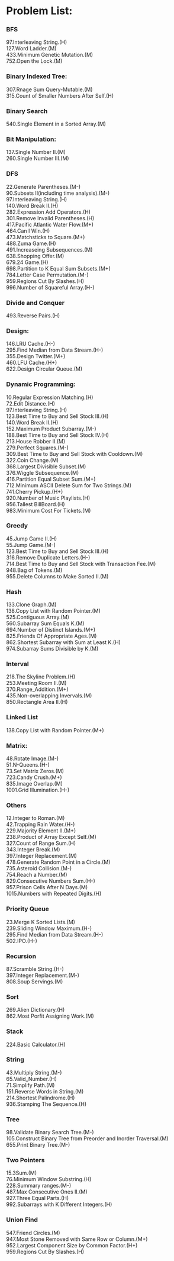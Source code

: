 # Problem List:  
 
### BFS
97.Interleaving String.(H)  
127.Word Ladder.(M)  
433.Minimum Genetic Mutation.(M)  
752.Open the Lock.(M)  

### Binary Indexed Tree:
307.Rnage Sum Query-Mutable.(M)  
315.Count of Smaller Numbers After Self.(H)  

### Binary Search
540.Single Element in a Sorted Array.(M) 

### Bit Manipulation:
137.Single Number II.(M)  
260.Single Number III.(M)   

### DFS
22.Generate Parentheses.(M-)  
90.Subsets II(including time analysis).(M-)  
97.Interleaving String.(H)  
140.Word Break II.(H)  
282.Expression Add Operators.(H)  
301.Remove Invalid Parentheses.(H)  
417.Pacific Atlantic Water Flow.(M+)  
464.Can I Win.(H)  
473.Matchsticks to Square.(M+)  
488.Zuma Game.(H)  
491.Increaseing Subsequences.(M)  
638.Shopping Offer.(M)  
679.24 Game.(H)  
698.Partition to K Equal Sum Subsets.(M+)  
784.Letter Case Permutation.(M-)  
959.Regions Cut By Slashes.(H)    
996.Number of Squareful Array.(H-)  

### Divide and Conquer
493.Reverse Pairs.(H)  

### Design:
146.LRU Cache.(H-)   
295.Find Median from Data Stream.(H-)   
355.Design Twitter.(M+)  
460.LFU Cache.(H+)  
622.Design Circular Queue.(M)     

### Dynamic Programming:
10.Regular Expression Matching.(H)  
72.Edit Distance.(H)  
97.Interleaving String.(H)  
123.Best Time to Buy and Sell Stock III.(H)  
140.Word Break II.(H)  
152.Maximum Product Subarray.(M-)  
188.Best Time to Buy and Sell Stock IV.(H)  
213.House Robber II.(M)  
279.Perfect Squares.(M-)  
309.Best Time to Buy and Sell Stock with Cooldown.(M)  
322.Coin Change.(M)  
368.Largest Divisible Subset.(M)  
376.Wiggle Subsequence.(M)  
416.Partition Equal Subset Sum.(M+)  
712.Minimum ASCII Delete Sum for Two Strings.(M)  
741.Cherry Pickup.(H+)  
920.Number of Music Playlists.(H)  
956.Tallest BillBoard.(H)   
983.Minimum Cost For Tickets.(M)  

### Greedy
45.Jump Game II.(H)  
55.Jump Game.(M-)  
123.Best Time to Buy and Sell Stock III.(H)  
316.Remove Duplicate Letters.(H-)  
714.Best Time to Buy and Sell Stock with Transaction Fee.(M)  
948.Bag of Tokens.(M)  
955.Delete Columns to Make Sorted II.(M)  

### Hash
133.Clone Graph.(M)  
138.Copy List with Random Pointer.(M)  
525.Contiguous Array.(M)  
560.Subarray Sum Equals K.(M)  
694.Number of Distinct Islands.(M+)  
825.Friends Of Appropriate Ages.(M)  
862.Shortest Subarray with Sum at Least K.(H)  
974.Subarray Sums Divisible by K.(M)  

### Interval
218.The Skyline Problem.(H)  
253.Meeting Room II.(M)  
370.Range_Addition.(M+)  
435.Non-overlapping Invervals.(M)  
850.Rectangle Area II.(H)  

### Linked List
138.Copy List with Random Pointer.(M+)  

### Matrix:
48.Rotate Image.(M-)  
51.N-Queens.(H-)  
73.Set Matrix Zeros.(M)   
723.Candy Crush.(M+)  
835.Image Overlap.(M)  
1001.Grid Illumination.(H-)  

### Others
12.Integer to Roman.(M)  
42.Trapping Rain Water.(H-)  
229.Majority Element II.(M+)  
238.Product of Array Except Self.(M)  
327.Count of Range Sum.(H)  
343.Integer Break.(M)  
397.Integer Replacement.(M)  
478.Generate Random Point in a Circle.(M)  
735.Asteroid Collision.(M-)  
754.Reach a Number.(M)  
829.Consecutive Numbers Sum.(H-)  
957.Prison Cells After N Days.(M)  
1015.Numbers with Repeated Digits.(H)  

### Priority Queue
23.Merge K Sorted Lists.(M)  
239.Sliding Window Maximum.(H-)    
295.Find Median from Data Stream.(H-)  
502.IPO.(H-)

### Recursion
87.Scramble String.(H-)  
397.Integer Replacement.(M-)  
808.Soup Servings.(M)  

### Sort
269.Alien Dictionary.(H)  
862.Most Porfit Assigning Work.(M)  

### Stack
224.Basic Calculator.(H)  

### String
43.Multiply String.(M-)  
65.Valid_Number.(H)  
71.Simplify Path.(M)  
151.Reverse Words in String.(M)  
214.Shortest Palindrome.(H)  
936.Stamping The Sequence.(H)  

### Tree
98.Validate Binary Search Tree.(M-)  
105.Construct Binary Tree from Preorder and Inorder Traversal.(M)  
655.Print Binary Tree.(M-)  

### Two Pointers
15.3Sum.(M)  
76.Minimum Window Substring.(H)  
228.Summary ranges.(M-)  
487.Max Consecutive Ones II.(M)  
927.Three Equal Parts.(H)  
992.Subarrays with K Different Integers.(H)  

### Union Find
547.Friend Circles.(M)  
947.Most Stone Removed with Same Row or Column.(M+)  
952.Largest Component Size by Common Factor.(H+)   
959.Regions Cut By Slashes.(H)  